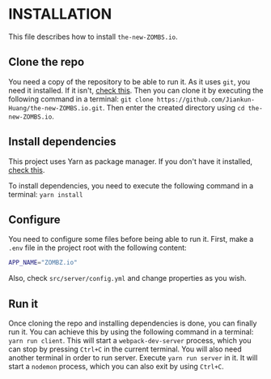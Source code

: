 # INSTALLATION

This file describes how to
install `the-new-ZOMBS.io`.

## Clone the repo
You need a copy of the
repository to be able to
run it. As it uses `git`,
you need it installed. If
it isn't, [check this](https://git-scm.com/book/en/v2/Getting-Started-Installing-Git).
Then you can clone it
by executing the following
command in a terminal:
`git clone https://github.com/Jiankun-Huang/the-new-ZOMBS.io.git`.
Then enter the created directory
using `cd the-new-ZOMBS.io`.

## Install dependencies
This project uses Yarn as
package manager. If you don't
have it installed, [check this](https://yarnpkg.com/lang/en/docs/install/).

To install dependencies, you
need to execute the following
command in a terminal:
`yarn install`

## Configure
You need to configure some files
before being able to run it. First,
make a `.env` file in the project
root with the following content:
```sh
APP_NAME="ZOMBZ.io"
```
Also, check `src/server/config.yml`
and change properties as you wish.

## Run it
Once cloning the repo and
installing dependencies is
done, you can finally run
it. You can achieve this by
using the following command
in a terminal: `yarn run client`.
This will start a `webpack-dev-server`
process, which you can stop
by pressing `Ctrl+C` in the
current terminal.
You will also need another
terminal in order to run
server. Execute `yarn run server`
in it. It will start a
`nodemon` process, which
you can also exit by using
`Ctrl+C`.
